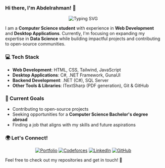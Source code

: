 ### Hi there, I'm Abdelrahman! 👋

<p align="center">
  <img src="https://readme-typing-svg.herokuapp.com?font=Fira+Code&weight=600&size=22&pause=1000&color=3498db&width=600&lines=Computer+Science+Student;Web+%26+Desktop+Developer;Open-Source+Contributor" alt="Typing SVG" />
</p>

I am a **Computer Science student** with experience in **Web Development** and **Desktop Applications**. Currently, I'm focusing on expanding my expertise in **Data Science** while building impactful projects and contributing to open-source communities.

### 💻 Tech Stack
- **Web Development**: HTML, CSS, Tailwind, JavaScript
- **Desktop Applications**: C#, .NET Framework, GunaUI
- **Backend Development**: .NET (C#), SQL Server
- **Other Tools & Libraries**: ITextSharp (PDF generation), Git & GitHub

### 🚀 Current Goals
- Contributing to open-source projects
- Seeking opportunities for a **Computer Science Bachelor's degree abroad**
- Finding a job that aligns with my skills and future aspirations

### 🌍 Let's Connect!
<p align="center">
  <a href="#"><img src="https://img.shields.io/badge/Portfolio-Coming%20Soon-blue?style=for-the-badge&logo=google-chrome&logoColor=white" alt="Portfolio" /></a>
  <a href="https://codeforces.com/profile/Abdelrahman-Mamdouh"><img src="https://img.shields.io/badge/Codeforces-Abdelrahman-Mamdouh-orange?style=for-the-badge&logo=codeforces&logoColor=white" alt="Codeforces" /></a>
  <a href="[#](https://www.linkedin.com/in/abdelrahman-mamdouh-cs/)"><img src="https://img.shields.io/badge/LinkedIn-Profile-blue?style=for-the-badge&logo=linkedin&logoColor=white" alt="LinkedIn" /></a>
  <a href="https://github.com/AbdelrahmanKasem"><img src="https://img.shields.io/badge/GitHub-@your--github--handle-black?style=for-the-badge&logo=github&logoColor=white" alt="GitHub" /></a>
</p>

Feel free to check out my repositories and get in touch! 🚀
